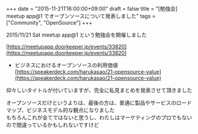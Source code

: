 +++
date = "2015-11-21T16:00:00+09:00"
draft = false
title = "[勉強会] meetup app@1 でオープンソースについて発表しました"
tags = ["Community", "OpenSource"]
+++

2015/11/21 Sat meetup app@1 という勉強会を開催しました

[https://meetupapp.doorkeeper.jp/events/33820](https://meetupapp.doorkeeper.jp/events/33820)


* ビジネスにおけるオープンソースの利用価値  
[https://speakerdeck.com/harukasao/21-opensource-value](https://speakerdeck.com/harukasao/21-opensource-value)

<script async class="speakerdeck-embed" data-id="59c8b5f6dfa649309199bcd9ac3103fe" data-ratio="1.77777777777778" src="//speakerdeck.com/assets/embed.js"></script>



仰々しいタイトルが付いていますが、完全に私見まとめを発表させて頂きました

オープンソースだけというよりは、最後の方は、普通に製品やサービスのロードマップ、ビジネスモデル的な観点になりました  
もちろんこれが全てではないと思うし、わたしはマーケティングのプロでもないので間違っているかもしれないですけど
